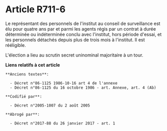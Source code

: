 # Article R711-6

Le représentant des personnels de l'institut au conseil de surveillance est élu pour quatre ans par et parmi les agents régis
par un contrat à durée déterminée ou indéterminée conclu avec l'institut, hors période d'essai, et les personnels détachés
depuis plus de trois mois à l'institut. Il est rééligible.

L'élection a lieu au scrutin secret uninominal majoritaire à un tour.

**Liens relatifs à cet article**

	**Anciens textes**:

	  - Décret n°86-1125 1986-10-16 art 4 de l'annexe
	  - Décret n°86-1125 du 16 octobre 1986 - art. Annexe, art. 4 (Ab)

	**Codifié par**:

	  - Décret n°2005-1007 du 2 août 2005

	**Abrogé par**:

	  - Décret n°2017-88 du 26 janvier 2017 - art. 1
